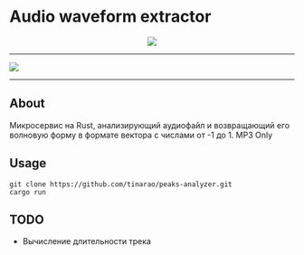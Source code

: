 # Audio waveform extractor

<p align="center">
    <img src="https://skillicons.dev/icons?i=rust,rocket,sqlite" />
</p>

<hr />

<img src="https://avatars.mds.yandex.net/i?id=d51fb9978570c88356e2fdbf151ff62e_l-4880380-images-thumbs&n=13" />

<hr />

## About

Микросервис на Rust, анализирующий аудиофайл и возвращающий его волновую форму в формате вектора с числами от -1 до 1.
MP3 Only

## Usage

    git clone https://github.com/tinarao/peaks-analyzer.git
    cargo run

## TODO
- Вычисление длительности трека